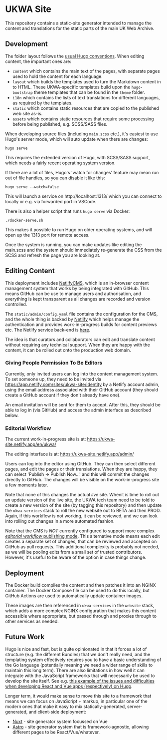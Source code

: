 UKWA Site
=========

This repository contains a static-site generator intended to manage the content and translations for the static parts of the main UK Web Archive.

## Development

The folder layout follows the [usual Hugo conventions](https://gohugo.io/getting-started/directory-structure/). When editing content, the important ones are:

- `content` which contains the main text of the pages, with separate pages used to hold the content for each language.
- `layout` which builds the templates used to turn the Markdown content in to HTML. These UKWA-specific templates build upon the `hugo-bootstrap` theme templates that can be found in the `theme` folder.
- `i18n` which contains the lists of text translations for different languages, as required by the templates.
- `static` which contains static resources that are copied to the published web site as-is.
- `assets` which contains static resources that require some processing before being published, e.g. SCSS/SASS files.

When developing source files (including `main.scss` etc.), it's easiest to use Hugo's server mode, which will auto update when there are changes:

    hugo serve

This requires the extended version of Hugo, with SCSS/SASS support, which needs a fairly recent operating system version.

If there are a lot of files, Hugo's 'watch for changes' feature may mean run out of file handles, so you can disable it like this:

    hugo serve --watch=false

This will launch a service on http://localhost:1313/ which you can connect to locally or e.g. via forwarded port in VSCode.

There is also a helper script that runs `hugo serve` via Docker:

    ./docker-serve.sh

This makes it possible to run Hugo on older operating systems, and will open up the 1313 port for remote access.

Once the system is running, you can make updates like editing the main.scss and the system should immediately re-generate the CSS from the SCSS and refresh the page you are looking at.

## Editing Content

This deployment includes [NetlifyCMS](https://www.netlifycms.org/), which is an in-browser content management system that works by being integrated with GitHub. This means GitHub can be use to manage users and authorisation, and everything is kept transparent as all changes are recorded and version controlled.

The `static/admin/config.yaml` file contains the configuration for the CMS, and the whole thing is backed by [Netlify](https://www.netlify.com/) which helps manage the authentication and provides work-in-progress builds for content previews etc. The Netlify service back-end is [here](https://app.netlify.com/sites/ukwa-site/).

The idea is that curators and collaborators can edit and translate content without requiring any technical support.  When they are happy with the content, it can be rolled out onto the production web domain.

### Giving People Permission To Be Editors

Currently, only invited users can log into the content management system. To set someone up, they need to be invited via https://app.netlify.com/sites/ukwa-site/identity by a Netlify account admin, using the email address associated with their GitHub account (they should create a GitHub account if they don't already have one).

An email invitation will be sent for them to accept. After this, they should be able to log in (via GitHub) and access the admin interface as described below.

### Editorial Workflow

The current work-in-progress site is at: https://ukwa-site.netlify.app/en/ukwa/

The editing interface is at: https://ukwa-site.netlify.app/admin/

Users can log into the editor using GitHub. They can then select different pages, and edit the pages or their translations. When they are happy, they can select 'Publish -> Publish Now...' and this will commit the changes directly to GitHub. The changes will be visible on the work-in-progress site a few moments later.

Note that none of this changes the actual _live_ site.  Whenit is time to roll out an update version of the live site, the UKWA tech team need to be told to create a new version of the site (by tagging this repository) and then update the `ukwa-services` stack to roll the new website out to BETA and then PROD. Again, if this workflow is not working, it can be reviewed, and we can look into rolling out changes in a more automated fashion.

Note that the CMS is _NOT_ currently configured to support more complex [_editorial workflow_ publishing mode](https://www.netlifycms.org/docs/configuration-options/#publish-mode).  This alternative mode means each edit creates a separate set of changes, that can be reviewed and accepted on GitHub as pull requests.  This additional complexity is probably not needed, as we will be pooling edits from a small set of trusted contributors. However, it's useful to be aware of the option in case things change.

## Deployment

The Docker build compiles the content and then patches it into an NGINX container.  The Docker Compose file can be used to do this locally, but GitHub Actions are used to automatically update container images.

These images are then referenced in `ukwa-services` in the `website` stack, which adds a more complex NGINX configuration that makes this content accessible where appropriate, but passed through and proxies through to other services as needed.

## Future Work

Hugo is nice and fast, but is quite opinionated in that it forces a lot of structure (e.g. the different Bundles) that we don't really need, and the templating system effectively requires you to have a basic understanding of the Go language (potentially meaning we need a wider range of skills to maintain this long term).  There are also limitations in how well it can integrate with the JavaScript frameworks that will necessarily be used to develop the site itself. See e.g. [this example of the issues and difficulties when developing React and Vue apps (respectively) on Hugo](https://forum.vuejs.org/t/how-do-i-get-vue-to-work-with-hugo-server/115628).

Longer term, it would make sense to move this site to a framework that means we can focus on JavaScript + markup, in particular one of the modern ones that make it easy to mix statically-generated, server-generated, and client-side deployment:

- [Nuxt](https://nuxtjs.org/) - site generator system focussed on Vue
- [Astro](https://astro.build/) - site generator system that is framework-agnostic, allowing different pages to be React/Vue/whatever.

